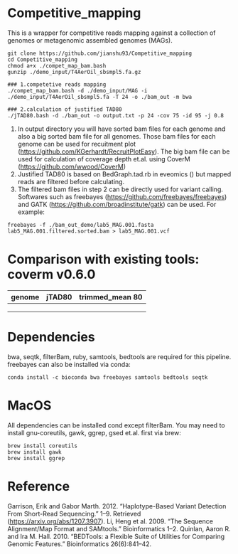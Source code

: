 # Competitive_mapping

This is a wrapper for competitive reads mapping against a collection of genomes or metagenomic assembled genomes (MAGs).


```
git clone https://github.com/jianshu93/Competitive_mapping
cd Competitive_mapping
chmod a+x ./compet_map_bam.bash
gunzip ./demo_input/T4AerOil_sbsmpl5.fa.gz

### 1.competetive reads mapping
./compet_map_bam.bash -d ./demo_input/MAG -i ./demo_input/T4AerOil_sbsmpl5.fa -T 24 -o ./bam_out -m bwa

### 2.calculation of justified TAD80
./jTAD80.bash -d ./bam_out -o output.txt -p 24 -cov 75 -id 95 -j 0.8 

```

1. In output directory you will have sorted bam files for each genome and also a big sorted bam file for all genomes. Those bam files for each genome can be used for recuitment plot (https://github.com/KGerhardt/RecruitPlotEasy). The big bam file can be used for calculation of coverage depth et.al. using CoverM (https://github.com/wwood/CoverM)
2. Justified TAD80 is based on BedGraph.tad.rb in eveomics () but mapped reads are filtered before calculating.
3. The filtered bam files in step 2 can be directly used for variant calling. Softwares such as freebayes (https://github.com/freebayes/freebayes) and GATK (https://github.com/broadinstitute/gatk) can be used. For example:
```
freebayes -f ./bam_out_demo/lab5_MAG.001.fasta lab5_MAG.001.filtered.sorted.bam > lab5_MAG.001.vcf
```
# Comparison with existing tools: coverm v0.6.0

|  genome | jTAD80  | trimmed_mean 80  |
|---|---|---|
|   |   |   |
|   |   |   |
|   |   |   |


# Dependencies
bwa, seqtk, filterBam, ruby, samtools, bedtools are required for this pipeline. freebayes can also be installed via conda:
```
conda install -c bioconda bwa freebayes samtools bedtools seqtk
```
# MacOS

All dependencies can be installed cond except filterBam. You may need to install gnu-coreutils, gawk, ggrep, gsed et.al. first via brew:
```
brew install coreutils
brew install gawk
brew install ggrep
```

# Reference
Garrison, Erik and Gabor Marth. 2012. “Haplotype-Based Variant Detection From Short-Read Sequencing.” 1–9. Retrieved (https://arxiv.org/abs/1207.3907).
Li, Heng et al. 2009. “The Sequence Alignment/Map Format and SAMtools.” Bioinformatics 1–2.
Quinlan, Aaron R. and Ira M. Hall. 2010. “BEDTools: a Flexible Suite of Utilities for Comparing Genomic Features.” Bioinformatics 26(6):841–42.





